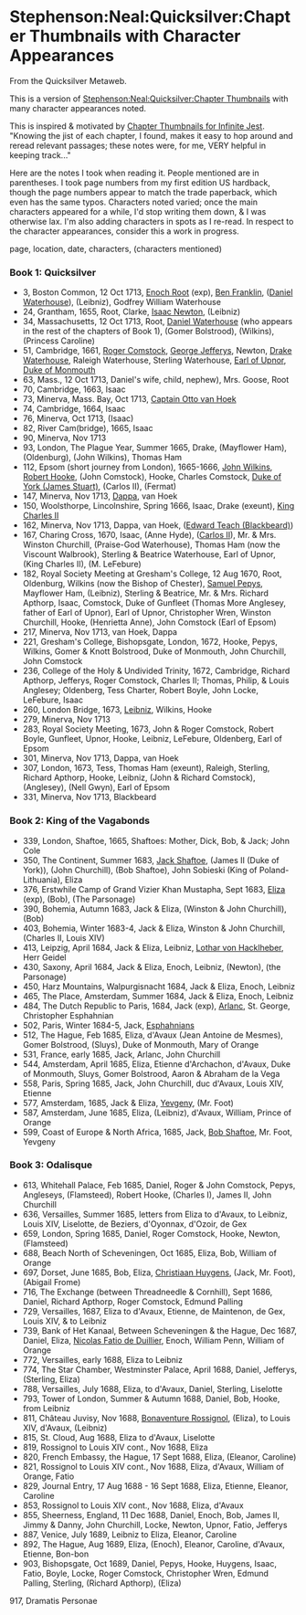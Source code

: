 
# Stephenson:Neal:Quicksilver:Chapter Thumbnails with Character Appearances

From the Quicksilver Metaweb.

This is a version of [Stephenson:Neal:Quicksilver:Chapter Thumbnails](/stephenson-neal-quicksilver-chapter-thumbnails) with many character appearances noted. 

This is inspired & motivated by 
[Chapter Thumbnails for Infinite Jest](/http-members-aol-com-russillosm-ij-html). "Knowing the jist of each chapter, I found, makes it easy to hop around and reread relevant passages; these notes were, for me, VERY helpful in keeping track..."

Here are the notes I took when reading it. People mentioned are in parentheses. I took page numbers from my first edition US hardback, though the page numbers appear to match the trade paperback, which even has the same typos. 
Characters noted varied; once the main characters appeared for a while, I'd stop writing them down, & I was otherwise lax. I'm also adding characters in spots as I re-read.
In respect to the character appearances, consider this a work in progress. 

page, location, date, characters, (characters mentioned)

### Book 1: Quicksilver


* 3, Boston Common, 12 Oct 1713, [Enoch Root](/enoch-root) (exp), [Ben Franklin](/benjamin-franklin), ([Daniel Waterhouse](/daniel-waterhouse)), (Leibniz), Godfrey William Waterhouse
* 24, Grantham, 1655, Root, Clarke, [Isaac Newton](/isaac-newton), (Leibniz)
* 34, Massachusetts, 12 Oct 1713, Root, [Daniel Waterhouse](/daniel-waterhouse) (who appears in the rest of the chapters of Book 1), (Gomer Bolstrood), (Wilkins), (Princess Caroline)
* 51, Cambridge, 1661, [Roger Comstock](/stephenson-neal-quicksilver-roger-comstock), [George Jefferys](/judge-jeffreys-alan-sinder), Newton, [Drake Waterhouse](/stephenson-neal-quicksilver-drake-waterhouse), Raleigh Waterhouse, Sterling Waterhouse, [Earl of Upnor](/louis-anglesey-earl-of-upnor), [Duke of Monmouth](/monmouth)
* 63, Mass., 12 Oct 1713, Daniel's wife, child, nephew), Mrs. Goose, Root
* 70, Cambridge, 1663, Isaac
* 73, Minerva, Mass. Bay, Oct 1713, [Captain Otto van Hoek](/stephenson-neal-quicksilver-captain-van-hoek)
* 74, Cambridge, 1664, Isaac
* 76, Minerva, Oct 1713, (Isaac)
* 82, River Cam(bridge), 1665, Isaac
* 90, Minerva, Nov 1713
* 93, London, The Plague Year, Summer 1665, Drake, (Mayflower Ham), (Oldenburg), (John Wilkins), Thomas Ham
* 112, Epsom (short journey from London), 1665-1666, [John Wilkins](/john-wilkins), [Robert Hooke](/robert-hooke), (John Comstock), Hooke, Charles Comstock, [Duke of York (James Stuart)](/james-ii-of-england), (Carlos II), (Fermat)
* 147, Minerva, Nov 1713, [Dappa](/dappa), van Hoek
* 150, Woolsthorpe, Lincolnshire, Spring 1666, Isaac, Drake (exeunt), [King Charles II](/charles-ii)
* 162, Minerva, Nov 1713, Dappa, van Hoek, ([Edward Teach (Blackbeard)](/blackbeard))
* 167, Charing Cross, 1670, Isaac, (Anne Hyde), ([Carlos II](/stephenson-neal-quicksilver-8-king-carlos-the-sufferer-alan-sinder)), Mr. & Mrs. Winston Churchill, (Praise-God Waterhouse), Thomas Ham (now the Viscount Walbrook), Sterling & Beatrice Waterhouse, Earl of Upnor, (King Charles II), (M. LeFebure)
* 182, Royal Society Meeting at Gresham's College, 12 Aug 1670, Root, Oldenburg, Wilkins (now the Bishop of Chester), [Samuel Pepys](/samuel-pepys), Mayflower Ham, (Leibniz), Sterling & Beatrice, Mr. & Mrs. Richard Apthorp, Isaac, Comstock, Duke of Gunfleet (Thomas More Anglesey, father of Earl of Upnor), Earl of Upnor, Christopher Wren, Winston Churchill, Hooke, (Henrietta Anne), John Comstock (Earl of Epsom)
* 217, Minerva, Nov 1713, van Hoek, Dappa
* 221, Gresham's College, Bishopsgate, London, 1672, Hooke, Pepys, Wilkins, Gomer & Knott Bolstrood, Duke of Monmouth, John Churchill, John Comstock
* 236, College of the Holy & Undivided Trinity, 1672, Cambridge, Richard Apthorp, Jefferys, Roger Comstock, Charles II; Thomas, Philip, & Louis Anglesey; Oldenberg, Tess Charter, Robert Boyle, John Locke, LeFebure, Isaac
* 260, London Bridge, 1673, [Leibniz](/gottfried-wilhelm-von-leibniz), Wilkins, Hooke
* 279, Minerva, Nov 1713
* 283, Royal Society Meeting, 1673, John & Roger Comstock, Robert Boyle, Gunfleet, Upnor, Hooke, Leibniz, LeFebure, Oldenberg, Earl of Epsom
* 301, Minerva, Nov 1713, Dappa, van Hoek
* 307, London, 1673, Tess, Thomas Ham (exeunt), Raleigh, Sterling, Richard Apthorp, Hooke, Leibniz, (John & Richard Comstock), (Anglesey), (Nell Gwyn), Earl of Epsom
* 331, Minerva, Nov 1713, Blackbeard


### Book 2: King of the Vagabonds


* 339, London, Shaftoe, 1665, Shaftoes: Mother, Dick, Bob, & Jack; John Cole
* 350, The Continent, Summer 1683, [Jack Shaftoe](/jack-shaftoe), (James II (Duke of York)), (John Churchill), (Bob Shaftoe), John Sobieski (King of Poland-Lithuania), Eliza
* 376, Erstwhile Camp of Grand Vizier Khan Mustapha, Sept 1683, [Eliza](/stephenson-neal-quicksilver-eliza) (exp), (Bob), (The Parsonage)
* 390, Bohemia, Autumn 1683, Jack & Eliza, (Winston & John Churchill), (Bob)
* 403, Bohemia, Winter 1683-4, Jack & Eliza, Winston & John Churchill, (Charles II, Louis XIV)
* 413, Leipzig, April 1684, Jack & Eliza, Leibniz, [Lothar von Hacklheber](/lothar-von-hacklheber), Herr Geidel
* 430, Saxony, April 1684, Jack & Eliza, Enoch, Leibniz, (Newton), (the Parsonage)
* 450, Harz Mountains, Walpurgisnacht 1684, Jack & Eliza, Enoch, Leibniz
* 465, The Place, Amsterdam, Summer 1684, Jack & Eliza, Enoch, Leibniz
* 484, The Dutch Republic to Paris, 1684, Jack (exp), [Arlanc](/stephenson-neal-quicksilver-arlanc), St. George, Christopher Esphahnian
* 502, Paris, Winter 1684-5, Jack, [Esphahnians](/esphahnians)
* 512, The Hague, Feb 1685, Eliza, d'Avaux (Jean Antoine de Mesmes), Gomer Bolstrood, (Sluys), Duke of Monmouth, Mary of Orange
* 531, France, early 1685, Jack, Arlanc, John Churchill
* 544, Amsterdam, April 1685, Eliza, Etienne d'Archachon, d'Avaux, Duke of Monmouth, Sluys, Gomer Bolstrood, Aaron & Abraham de la Vega
* 558, Paris, Spring 1685, Jack, John Churchill, duc d'Avaux, Louis XIV, Etienne
* 577, Amsterdam, 1685, Jack & Eliza, [Yevgeny](/stephenson-neal-quicksilver-yevgeny), (Mr. Foot)
* 587, Amsterdam, June 1685, Eliza, (Leibniz), d'Avaux, William, Prince of Orange
* 599, Coast of Europe & North Africa, 1685, Jack, [Bob Shaftoe](/stephenson-neal-quicksilver-bob-shaftoe), Mr. Foot, Yevgeny



### Book 3: Odalisque


* 613, Whitehall Palace, Feb 1685, Daniel, Roger & John Comstock, Pepys, Angleseys, (Flamsteed), Robert Hooke, (Charles I), James II, John Churchill
* 636, Versailles, Summer 1685, letters from Eliza to d'Avaux, to Leibniz, Louis XIV, Liselotte, de Beziers, d'Oyonnax, d'Ozoir, de Gex
* 659, London, Spring 1685, Daniel, Roger Comstock, Hooke, Newton, (Flamsteed)
* 688, Beach North of Scheveningen, Oct 1685, Eliza, Bob, William of Orange
* 697, Dorset, June 1685, Bob, Eliza, [Christiaan Huygens](/christiaan-huygens), (Jack, Mr. Foot), (Abigail Frome)
* 716, The Exchange (between Threadneedle & Cornhill), Sept 1686, Daniel, Richard Apthorp, Roger Comstock, Edmund Palling
* 729, Versailles, 1687, Eliza to d'Avaux, Etienne, de Maintenon, de Gex, Louis XIV, & to Leibniz
* 739, Bank of Het Kanaal, Between Scheveningen & the Hague, Dec 1687, Daniel, Eliza, [Nicolas Fatio de Duillier](/nicolas-fatio-de-duillier), Enoch, William Penn, William of Orange
* 772, Versailles, early 1688, Eliza to Leibniz
* 774, The Star Chamber, Westminster Palace, April 1688, Daniel, Jefferys, (Sterling, Eliza)
* 788, Versailles, July 1688, Eliza, to d'Avaux, Daniel, Sterling, Liselotte
* 793, Tower of London, Summer & Autumn 1688, Daniel, Bob, Hooke, from Leibniz
* 811, Château Juvisy, Nov 1688, [Bonaventure Rossignol](/bonaventure-rossignol), (Eliza), to Louis XIV, d'Avaux, (Leibniz)
* 815, St. Cloud, Aug 1688, Eliza to d'Avaux, Liselotte
* 819, Rossignol to Louis XIV cont., Nov 1688, Eliza
* 820, French Embassy, the Hague, 17 Sept 1688, Eliza, (Eleanor, Caroline)
* 821, Rossignol to Louis XIV cont., Nov 1688, Eliza, d'Avaux, William of Orange, Fatio
* 829, Journal Entry, 17 Aug 1688 - 16 Sept 1688, Eliza, Etienne, Eleanor, Caroline
* 853, Rossignol to Louis XIV cont., Nov 1688, Eliza, d'Avaux
* 855, Sheerness, England, 11 Dec 1688, Daniel, Enoch, Bob, James II, Jimmy & Danny, John Churchill, Locke, Newton, Upnor, Fatio, Jefferys
* 887, Venice, July 1689, Leibniz to Eliza, Eleanor, Caroline
* 892, The Hague, Aug 1689, Eliza, (Enoch), Eleanor, Caroline, d'Avaux, Etienne, Bon-bon
* 903, Bishopsgate, Oct 1689, Daniel, Pepys, Hooke, Huygens, Isaac, Fatio, Boyle, Locke, Roger Comstock, Christopher Wren, Edmund Palling, Sterling, (Richard Apthorp), (Eliza)


917, Dramatis Personae
